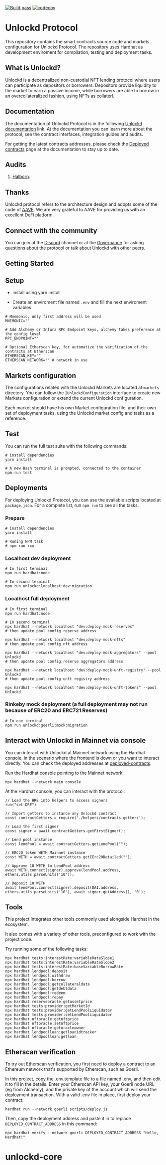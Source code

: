 [![Build pass](https://github.com/UnlockdDAO/unlockd-protocol/actions/workflows/node.js.yml/badge.svg)](https://github.com/UnlockdDAO/unlockd-protocol/actions/workflows/node.js.yml)
[![codecov](https://codecov.io/gh/UnlockdDAO/unlockd-protocol/branch/main/graph/badge.svg?token=Z4Y9S158JS)](https://codecov.io/gh/UnlockdDAO/unlockd-protocol)


# Unlockd Protocol

This repository contains the smart contracts source code and markets configuration for Unlockd Protocol. The repository uses Hardhat as development enviroment for compilation, testing and deployment tasks.

## What is Unlockd?

Unlockd is a decentralized non-custodial NFT lending protocol where users can participate as depositors or borrowers. Depositors provide liquidity to the market to earn a passive income, while borrowers are able to borrow in an overcollateralized fashion, using NFTs as collaterl.

## Documentation

The documentation of Unlockd Protocol is in the following [Unlockd documentation](https://github.com/UnlockdFinance/unlockd-protocol-v1/blob/development__documentation/Documentation.md) link. At the documentation you can learn more about the protocol, see the contract interfaces, integration guides and audits.

For getting the latest contracts addresses, please check the [Deployed contracts](https://docs.unlockddao.xyz/developers/deployed-contracts) page at the documentation to stay up to date.

## Audits
1. [Halborn](link-to-docs).

## Thanks
Unlockd protocol refers to the architecture design and adopts some of the code of [AAVE](https://github.com/aave).
We are very grateful to AAVE for providing us with an excellent DeFi platform.

## Connect with the community

You can join at the [Discord](https://discord.gg/unlockddao) channel or at the [Governance](https://snapshot.org/#/unlockddao.eth) for asking questions about the protocol or talk about Unlockd with other peers.

## Getting Started

## Setup

- install using yarn install

- Create an enviroment file named `.env` and fill the next enviroment variables

```
# Mnemonic, only first address will be used
MNEMONIC=""

# Add Alchemy or Infura RPC Endpoint keys, alchemy takes preference at the config level
RPC_ENDPOINT=""

# Optional Etherscan key, for automatize the verification of the contracts at Etherscan
ETHERSCAN_KEY=""
ETHERSCAN_NETWORK="" # network in use
```

## Markets configuration

The configurations related with the Unlockd Markets are located at `markets` directory. You can follow the `IUnlockdConfiguration` interface to create new Markets configuration or extend the current Unlockd configuration.

Each market should have his own Market configuration file, and their own set of deployment tasks, using the Unlockd market config and tasks as a reference.

## Test

You can run the full test suite with the following commands:

```
# install dependencies
yarn install

# A new Bash terminal is prompted, connected to the container
npm run test
```

## Deployments

For deploying Unlockd Protocol, you can use the available scripts located at `package.json`. For a complete list, run `npm run` to see all the tasks.

### Prepare
```
# install dependencies
yarn install

# Runing NPM task
# npm run xxx
```

### Localhost dev deployment
```
# In first terminal
npm run hardhat:node

# In second terminal
npm run unlockd:localhost:dev:migration
```

### Localhost full deployment
```
# In first terminal
npm run hardhat:node

# In second terminal
npx hardhat --network localhost "dev:deploy-mock-reserves"
# then update pool config reserve address

npx hardhat --network localhost "dev:deploy-mock-nfts"
# then update pool config nft address

npx hardhat --network localhost "dev:deploy-mock-aggregators" --pool Unlockd
# then update pool config reserve aggregators address

npx hardhat --network localhost "dev:deploy-mock-unft-registry" --pool Unlockd
# then update pool config unft registry address

npx hardhat --network localhost "dev:deploy-mock-unft-tokens" --pool Unlockd
```

### Rinkeby mock deployment (a full deployment may not run because of ERC20 and ERC721 Reserves)
```
# In one terminal
npm run unlockd:goerli:mock:migration
```

## Interact with Unlockd in Mainnet via console

You can interact with Unlockd at Mainnet network using the Hardhat console, in the scenario where the frontend is down or you want to interact directly. You can check the deployed addresses at [deployed-contracts](https://docs.unlockddao.xyz/developers/deployed-contracts).

Run the Hardhat console pointing to the Mainnet network:

```
npx hardhat --network main console
```

At the Hardhat console, you can interact with the protocol:

```
// Load the HRE into helpers to access signers
run("set-DRE")

// Import getters to instance any Unlockd contract
const contractGetters = require('./helpers/contracts-getters');

// Load the first signer
const signer = await contractGetters.getFirstSigner();

// Lend pool instance
const lendPool = await contractGetters.getLendPool("");

// ERC20 token WETH Mainnet instance
const WETH = await contractGetters.getIErc20Detailed("");

// Approve 10 WETH to LendPool address
await WETH.connect(signer).approve(lendPool.address, ethers.utils.parseUnits('10'));

// Deposit 10 WETH
await lendPool.connect(signer).deposit(DAI.address, ethers.utils.parseUnits('10'), await signer.getAddress(), '0');
```

## Tools

This project integrates other tools commonly used alongside Hardhat in the ecosystem.

It also comes with a variety of other tools, preconfigured to work with the project code.

Try running some of the following tasks:

```shell
npx hardhat tests:interestRate:variableRateSlope1
npx hardhat tests:interestRate:variableRateSlope2
npx hardhat tests:interestRate:baseVariableBorrowRate
npx hardhat lendpool:deposit
npx hardhat lendpool:withdraw
npx hardhat lendpool:borrow
npx hardhat lendpool:getcollateraldata
npx hardhat lendpool:getdebtdata
npx hardhat lendpool:redeem
npx hardhat lendpool:repay
npx hardhat reserveoracle:getassetprice
npx hardhat tests:provider:getMarketId
npx hardhat tests:provider:getLendPoolLiquidator
npx hardhat tests:provider:setLendPoolLiquidator
npx hardhat nftoracle:getnftprice
npx hardhat nftoracle:setnftprice
npx hardhat nftoracle:getoracleowner
npx hardhat lendpoolloan:getloanidtracker
npx hardhat lendpoolloan:getloan
```

## Etherscan verification

To try out Etherscan verification, you first need to deploy a contract to an Ethereum network that's supported by Etherscan, such as Goerli.

In this project, copy the .env.template file to a file named .env, and then edit it to fill in the details. Enter your Etherscan API key, your Goerli node URL (eg from Alchemy), and the private key of the account which will send the deployment transaction. With a valid .env file in place, first deploy your contract:

```shell
hardhat run --network goerli scripts/deploy.js
```

Then, copy the deployment address and paste it in to replace `DEPLOYED_CONTRACT_ADDRESS` in this command:

```shell
npx hardhat verify --network goerli DEPLOYED_CONTRACT_ADDRESS "Hello, Hardhat!"
```
# unlockd-core
